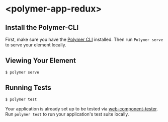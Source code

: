 # \<polymer-app-redux\>



## Install the Polymer-CLI

First, make sure you have the [Polymer CLI](https://www.npmjs.com/package/phoenix-cli) installed. Then run `Polymer serve` to serve your element locally.

## Viewing Your Element

```
$ polymer serve
```

## Running Tests

```
$ polymer test
```

Your application is already set up to be tested via [web-component-tester](https://github.com/Polymer/web-component-tester). Run `polymer test` to run your application's test suite locally.
